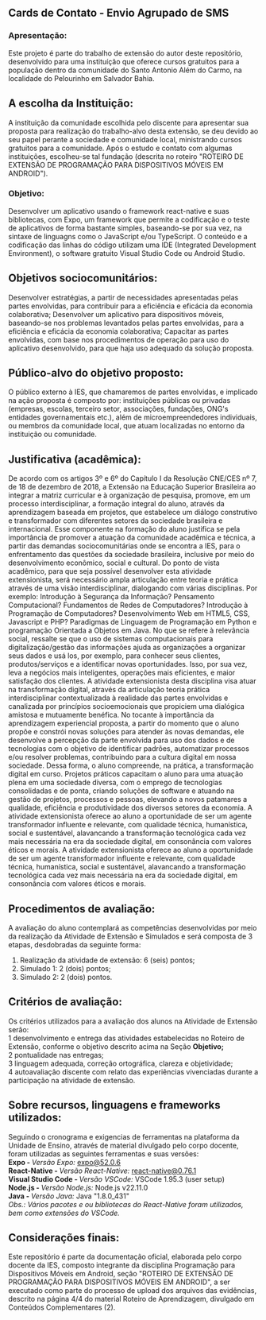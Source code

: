 ## Cards de Contato - Envio Agrupado de SMS
### Apresentação:
Este projeto é parte do trabalho de extensão do autor deste repositório, desenvolvido para uma instituíção que oferece cursos gratuitos para a população dentro da comunidade do Santo Antonio Além do Carmo, na localidade do Pelourinho em Salvador Bahia.

## A escolha da Instituição:
A instituição da comunidade escolhida pelo discente para apresentar sua proposta para realização do trabalho-alvo desta extensão, se deu devido ao seu papel perante a sociedade e comunidade local, ministrando cursos gratuitos para a comunidade. Após o estudo e contato com algumas instituições, escolheu-se tal fundação (descrita no roteiro "ROTEIRO DE EXTENSÃO DE PROGRAMAÇÃO PARA DISPOSITIVOS MÓVEIS EM ANDROID").

### Objetivo:
Desenvolver um aplicativo usando o framework react-native e suas bibliotecas, com Expo, um framework que permite a codificação e o teste de aplicativos de forma bastante simples, baseando-se por sua vez, na sintaxe de linguagns como o JavaScript e/ou TypeScript.
O conteúdo e a codificação das linhas do código utilizam uma IDE (Integrated Development Environment), o software gratuito Visual Studio Code ou Android Studio.

## Objetivos sociocomunitários:
Desenvolver estratégias, a partir de necessidades apresentadas pelas partes envolvidas, para contribuir para a eficiência e eficácia da economia colaborativa;
 Desenvolver um aplicativo para dispositivos móveis, baseando-se nos problemas levantados pelas partes
 envolvidas, para a eficiência e eficácia da economia colaborativa;
 Capacitar as partes envolvidas, com base nos procedimentos de operação para uso do aplicativo desenvolvido, para
 que haja uso adequado da solução proposta.
 
 ## Público-alvo do objetivo proposto:
 O público externo à IES, que chamaremos de partes envolvidas, e implicado na ação proposta é
 composto por: instituições públicas ou privadas (empresas, escolas, terceiro setor, associações,
 fundações, ONG's entidades governamentais etc.), além de microempreendedores individuais, ou membros da
 comunidade local, que atuam localizadas no entorno da instituição ou comunidade.
 
## Justificativa (acadêmica):
 De acordo com os artigos 3º e 6º do Capítulo I da Resolução CNE/CES nº 7, de 18 de dezembro de
 2018, a Extensão na Educação Superior Brasileira ao integrar a matriz curricular e à organização de
 pesquisa, promove, em um processo interdisciplinar, a formação integral do aluno, através da
 aprendizagem baseada em projetos, que estabelece um diálogo construtivo e transformador com
 diferentes setores da sociedade brasileira e internacional. Esse componente na formação do aluno
 justifica ​se pela importância de promover a atuação da comunidade acadêmica e técnica, a partir das
 demandas sociocomunitárias onde se encontra a IES, para o enfrentamento das questões da sociedade
 brasileira, inclusive por meio do desenvolvimento econômico, social e cultural.
 Do ponto de vista acadêmico, para que seja possível desenvolver esta atividade extensionista, será
 necessário ampla articulação entre teoria e prática através de uma visão interdisciplinar, dialogando
 com várias disciplinas. Por exemplo: Introdução à Segurança da Informação? Pensamento
 Computacional? Fundamentos de Redes de Computadores? Introdução à Programação de
 Computadores? Desenvolvimento Web em HTML5, CSS, Javascript e PHP? Paradigmas de
 Linguagem de Programação em Python e programação Orientada a Objetos em Java.
 No que se refere à relevância social, ressalte​ se que o uso de sistemas computacionais para
 digitalização/gestão das informações ajuda as organizações a organizar seus dados e usá​ los, por
 exemplo, para conhecer seus clientes, produtos/serviços e a identificar novas oportunidades. Isso, por
 sua vez, leva a negócios mais inteligentes, operações mais eficientes, e maior satisfação dos clientes.
 A atividade extensionista desta disciplina visa atuar na transformação digital, através da articulação
 teoria ​prática interdisciplinar contextualizada à realidade das partes envolvidas e canalizada por
 princípios socioemocionais que propiciem uma dialógica amistosa e mutuamente benéfica.
 No tocante à importância da aprendizagem experiencial proposta, a partir do momento que o aluno
 propõe e constrói novas soluções para atender às novas demandas, ele desenvolve a percepção da
 parte envolvida para uso dos dados e de tecnologias com o objetivo de identificar padrões, automatizar
 processos e/ou resolver problemas, contribuindo para a cultura digital em nossa sociedade. Dessa
 forma, o aluno compreende, na prática, a transformação digital em curso.
 Projetos práticos capacitam o aluno para uma atuação plena em uma sociedade diversa, com o
 emprego de tecnologias consolidadas e de ponta, criando soluções de software e atuando na gestão de
 projetos, processos e pessoas, elevando a novos patamares a qualidade, eficiência e produtividade dos
 diversos setores da economia.
 A atividade extensionista oferece ao aluno a oportunidade de ser um agente transformador influente e
 relevante, com qualidade técnica, humanística, social e sustentável, alavancando a transformação
 tecnológica cada vez mais necessária na era da sociedade digital, em consonância com valores éticos e
 morais.
A atividade extensionista oferece ao aluno a oportunidade de ser um agente transformador influente e
 relevante, com qualidade técnica, humanística, social e sustentável, alavancando a transformação
 tecnológica cada vez mais necessária na era da sociedade digital, em consonância com valores éticos e
 morais.

## Procedimentos de avaliação:
 A avaliação do aluno contemplará as competências desenvolvidas por meio da realização da Atividade
 de Extensão e Simulados e será composta de 3 etapas, desdobradas da seguinte forma: <br>
1. Realização da atividade de extensão: 6 (seis) pontos; <br>
2. Simulado 1: 2 (dois) pontos; <br>
3. Simulado 2: 2 (dois) pontos. <br>

## Critérios de avaliação:
Os critérios utilizados para a avaliação dos alunos na Atividade de Extensão serão: <br>
1 desenvolvimento e entrega das atividades estabelecidas no Roteiro de Extensão, conforme o objetivo descrito acima na Seção <b>Objetivo;</b> <br>
2 pontualidade nas entregas; <br>
3 linguagem adequada, correção ortográfica, clareza e objetividade; <br>
4 autoavaliação discente com relato das experiências vivenciadas durante a participação na atividade de extensão.

## Sobre recursos, linguagens e frameworks utilizados:
Seguindo o cronograma e exigencias de ferramentas na plataforma da Unidade de Ensino, através de material divulgado pelo corpo docente, foram utilizadas as seguintes ferramentas e suas versões: <br>
<b> Expo - </b><i>Versão Expo: </i>expo@52.0.6 <br>
<b> React-Native - </b><i>Versão React-Native:</i> react-native@0.76.1 <br>
<b> Visual Studio Code - </b><i>Versão VSCode:</i> VSCode 1.95.3 (user setup)<br>
<b> Node.js - </b><i>Versão Node.js: </i> Node.js v22.11.0<br>
<b> Java - </b><i>Versão Java: </i> Java "1.8.0_431"<br>
<i>Obs.: Vários pacotes e ou bibliotecas do React-Native foram utilizados, bem como extensões do VSCode.</i>

## Considerações finais:
Este repositório é parte da documentação oficial, elaborada pelo corpo docente da IES, composto integrante da disciplina Programação para Dispositivos Móveis em Android, seção "ROTEIRO DE EXTENSÃO DE PROGRAMAÇÃO PARA DISPOSITIVOS MÓVEIS EM ANDROID", a ser executado como parte do processo de upload dos arquivos das evidências, descrito na página 4/4 do material  Roteiro de Aprendizagem, divulgado em Conteúdos Complementares (2).
